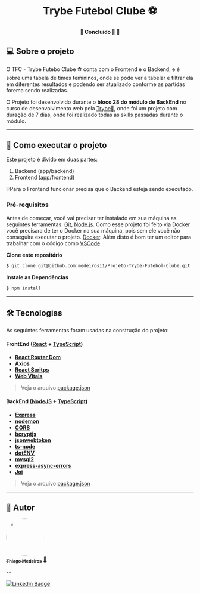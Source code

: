 <h1 align="center">
     Trybe Futebol Clube ⚽
</h1>

<h4 align="center">
	🚧   Concluído 🚀 🚧
</h4>

## 💻 Sobre o projeto

O TFC - Trybe Futebo Clube ⚽ conta com o Frontend e o Backend, e é sobre uma tabela de times femininos, onde se pode ver a tabelar e filtrar ela em diferentes resultados e podendo ser atualizado conforme as partidas forema sendo realizadas.

O Projeto foi desenvolvido durante o **bloco 28 do módulo de BackEnd** no curso de desenvolvimento web pela [Trybe](https://www.betrybe.com)💚, onde foi um projeto com duração de 7 dias, onde foi realizado todas as skills passadas durante o módulo.

---

## 🚀 Como executar o projeto

Este projeto é divido em duas partes:
1. Backend (app/backend)
2. Frontend (app/frontend)

💡Para o Frontend funcionar precisa que o Backend esteja sendo executado.

### Pré-requisitos

Antes de começar, você vai precisar ter instalado em sua máquina as seguintes ferramentas:
[Git](https://git-scm.com), [Node.js](https://nodejs.org/en/). 
Como esse projeto foi feito via Docker você precisara de ter o Docker na sua máquina, pois sem ele você não conseguira executar o projeto.
[Docker](https://www.docker.com).
Além disto é bom ter um editor para trabalhar com o código como [VSCode](https://code.visualstudio.com/)

**Clone este repositório**
```bash
$ git clone git@github.com:medeirosi1/Projeto-Trybe-Futebol-Clube.git
```

**Instale as Dependências**
```bash
$ npm install
```

---

## 🛠 Tecnologias

As seguintes ferramentas foram usadas na construção do projeto:

#### **FrontEnd**  ([React](https://reactjs.org/)  +  [TypeScript](https://www.typescriptlang.org/))

-   **[React Router Dom](https://github.com/ReactTraining/react-router/tree/master/packages/react-router-dom)**
-   **[Axios](https://github.com/axios/axios)**
-   **[React Scritps](https://www.npmjs.com/package/react-scripts)**
-   **[Web Vitals](https://github.com/GoogleChrome/web-vitals)**


> Veja o arquivo  [package.json](https://github.com/tgmarinho/README-ecoleta/blob/master/web/package.json](https://github.com/medeirosi1/Projeto-Trybe-Futebol-Clube/blob/main/app/frontend/package.json))

#### **BackEnd**  ([NodeJS](https://nodejs.org/en/)  +  [TypeScript](https://www.typescriptlang.org/))

-   **[Express](https://expressjs.com/)**
-   **[nodemon](https://nodemon.io)**
-   **[CORS](https://expressjs.com/en/resources/middleware/cors.html)**
-   **[bcryptjs](https://github.com/dcodeIO/bcrypt.js)**
-   **[jsonwebtoken](https://jwt.io)**
-   **[ts-node](https://github.com/TypeStrong/ts-node)**
-   **[dotENV](https://github.com/motdotla/dotenv)**
-   **[mysql2](https://www.npmjs.com/package/mysql2)**
-   **[express-async-errors](https://www.npmjs.com/package/express-async-errors)**
-   **[Joi](https://github.com/hapijs/joi)**

> Veja o arquivo  [package.json](https://github.com/tgmarinho/README-ecoleta/blob/master/server/package.json](https://github.com/medeirosi1/Projeto-Trybe-Futebol-Clube/blob/main/app/backend/package.json))
---

## 🦸 Autor

<a href="https://github.com/medeirosi1">
 <img style="border-radius: 50%;" src="https://avatars.githubusercontent.com/u/94460870?v=4" width="100px;" alt=""/>
 <br />
 <sub><b>Thiago Medeiros</b></sub></a> <a href="https://github.com/medeirosi1" title="Github">🚀</a>
 <br />
 
--

[![Linkedin Badge](https://img.shields.io/badge/-Thiago_Medeiros-blue?style=flat-square&logo=Linkedin&logoColor=white&link=https://www.linkedin.com/in/tlmsilva/)](https://www.linkedin.com/in/tlmsilva/) 
